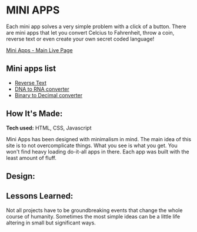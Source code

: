 # MINI APPS
Each mini app solves a very simple problem with a click of a button. There are mini apps that let you convert Celcius to Fahrenheit, throw a coin, reverse text or even create your own secret coded language! 

[Mini Apps - Main Live Page](https://franciscocasillas.github.io/mini-apps/)

## Mini apps list
* [Reverse Text](https://franciscocasillas.github.io/mini-apps/apps/StringReverse/index.html)
* [DNA to RNA converter](https://franciscocasillas.github.io/mini-apps/apps/DNAtoRNA/index.html)
* [Binary to Decimal converter](https://franciscocasillas.github.io/mini-apps/apps/Binary%20to%20Decimal/index.html)

<!-- PROJECT IMAGE -->

## How It's Made:
**Tech used:** HTML, CSS, Javascript

Mini Apps has been designed with minimalism in mind. The main idea of this site is to not overcomplicate things. What you see is what you get. You won't find heavy loading do-it-all apps in there. Each app was built with the least amount of fluff.

## Design:


## Lessons Learned: 
Not all projects have to be groundbreaking events that change the whole course of humanity. Sometimes the most simple ideas can be a little life altering in small but significant ways. 
